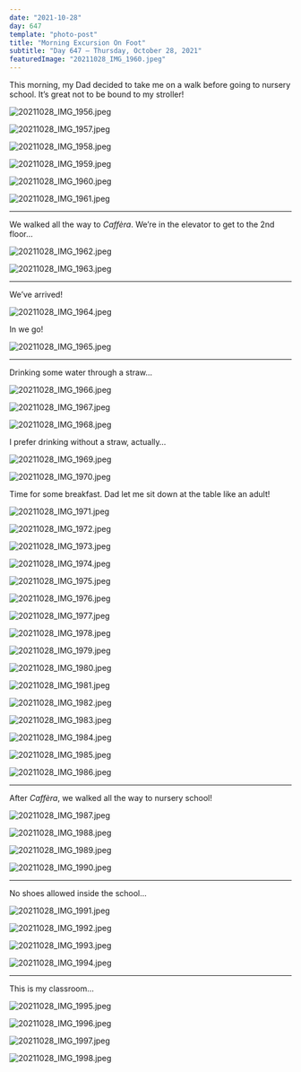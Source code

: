 ```yaml
---
date: "2021-10-28"
day: 647
template: "photo-post"
title: "Morning Excursion On Foot"
subtitle: "Day 647 – Thursday, October 28, 2021"
featuredImage: "20211028_IMG_1960.jpeg"
---
```


This morning, my Dad decided to take me on a walk before going to nursery school. It’s great not to be bound to my stroller!

![20211028_IMG_1956.jpeg](20211028_IMG_1956.jpeg)

![20211028_IMG_1957.jpeg](20211028_IMG_1957.jpeg)

![20211028_IMG_1958.jpeg](20211028_IMG_1958.jpeg)

![20211028_IMG_1959.jpeg](20211028_IMG_1959.jpeg)

![20211028_IMG_1960.jpeg](20211028_IMG_1960.jpeg)

![20211028_IMG_1961.jpeg](20211028_IMG_1961.jpeg)

<hr />

We walked all the way to *Caffèra*. We’re in the elevator to get to the 2nd floor…

![20211028_IMG_1962.jpeg](20211028_IMG_1962.jpeg)

![20211028_IMG_1963.jpeg](20211028_IMG_1963.jpeg)

<hr />

We’ve arrived!

![20211028_IMG_1964.jpeg](20211028_IMG_1964.jpeg)

In we go!

![20211028_IMG_1965.jpeg](20211028_IMG_1965.jpeg)

<hr />

Drinking some water through a straw…

![20211028_IMG_1966.jpeg](20211028_IMG_1966.jpeg)

![20211028_IMG_1967.jpeg](20211028_IMG_1967.jpeg)

![20211028_IMG_1968.jpeg](20211028_IMG_1968.jpeg)

I prefer drinking without a straw, actually…

![20211028_IMG_1969.jpeg](20211028_IMG_1969.jpeg)

![20211028_IMG_1970.jpeg](20211028_IMG_1970.jpeg)

Time for some breakfast. Dad let me sit down at the table like an adult!

![20211028_IMG_1971.jpeg](20211028_IMG_1971.jpeg)

![20211028_IMG_1972.jpeg](20211028_IMG_1972.jpeg)

![20211028_IMG_1973.jpeg](20211028_IMG_1973.jpeg)

![20211028_IMG_1974.jpeg](20211028_IMG_1974.jpeg)

![20211028_IMG_1975.jpeg](20211028_IMG_1975.jpeg)

![20211028_IMG_1976.jpeg](20211028_IMG_1976.jpeg)

![20211028_IMG_1977.jpeg](20211028_IMG_1977.jpeg)

![20211028_IMG_1978.jpeg](20211028_IMG_1978.jpeg)

![20211028_IMG_1979.jpeg](20211028_IMG_1979.jpeg)

![20211028_IMG_1980.jpeg](20211028_IMG_1980.jpeg)

![20211028_IMG_1981.jpeg](20211028_IMG_1981.jpeg)

![20211028_IMG_1982.jpeg](20211028_IMG_1982.jpeg)

![20211028_IMG_1983.jpeg](20211028_IMG_1983.jpeg)

![20211028_IMG_1984.jpeg](20211028_IMG_1984.jpeg)

![20211028_IMG_1985.jpeg](20211028_IMG_1985.jpeg)

![20211028_IMG_1986.jpeg](20211028_IMG_1986.jpeg)

<hr />

After *Caffèra*, we walked all the way to nursery school!

![20211028_IMG_1987.jpeg](20211028_IMG_1987.jpeg)

![20211028_IMG_1988.jpeg](20211028_IMG_1988.jpeg)

![20211028_IMG_1989.jpeg](20211028_IMG_1989.jpeg)

![20211028_IMG_1990.jpeg](20211028_IMG_1990.jpeg)

<hr />

No shoes allowed inside the school…

![20211028_IMG_1991.jpeg](20211028_IMG_1991.jpeg)

![20211028_IMG_1992.jpeg](20211028_IMG_1992.jpeg)

![20211028_IMG_1993.jpeg](20211028_IMG_1993.jpeg)

![20211028_IMG_1994.jpeg](20211028_IMG_1994.jpeg)

<hr />

This is my classroom…

![20211028_IMG_1995.jpeg](20211028_IMG_1995.jpeg)

![20211028_IMG_1996.jpeg](20211028_IMG_1996.jpeg)

![20211028_IMG_1997.jpeg](20211028_IMG_1997.jpeg)

![20211028_IMG_1998.jpeg](20211028_IMG_1998.jpeg)
